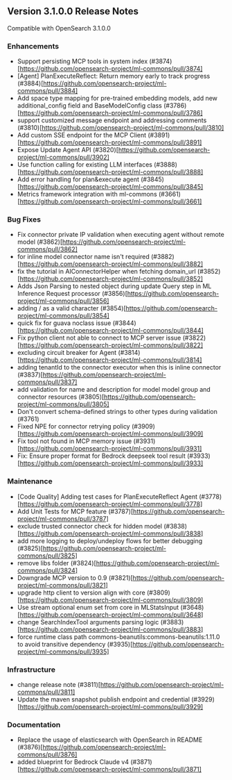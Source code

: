 ## Version 3.1.0.0 Release Notes

Compatible with OpenSearch 3.1.0.0

### Enhancements
* Support persisting MCP tools in system index (#3874)[https://github.com/opensearch-project/ml-commons/pull/3874]
* [Agent] PlanExecuteReflect: Return memory early to track progress (#3884)[https://github.com/opensearch-project/ml-commons/pull/3884]
* Add space type mapping for pre-trained embedding models, add new additional_config field and BaseModelConfig class (#3786)[https://github.com/opensearch-project/ml-commons/pull/3786]
* support customized message endpoint and addressing comments (#3810)[https://github.com/opensearch-project/ml-commons/pull/3810]
* Add custom SSE endpoint for the MCP Client (#3891)[https://github.com/opensearch-project/ml-commons/pull/3891]
* Expose Update Agent API (#3820)[https://github.com/opensearch-project/ml-commons/pull/3902]
* Use function calling for existing LLM interfaces (#3888)[https://github.com/opensearch-project/ml-commons/pull/3888]
* Add error handling for plan&execute agent (#3845)[https://github.com/opensearch-project/ml-commons/pull/3845]
* Metrics framework integration with ml-commons (#3661)[https://github.com/opensearch-project/ml-commons/pull/3661]

### Bug Fixes
* Fix connector private IP validation when executing agent without remote model (#3862)[https://github.com/opensearch-project/ml-commons/pull/3862]
* for inline model connector name isn't required (#3882)[https://github.com/opensearch-project/ml-commons/pull/3882]
* fix the tutorial in AIConnectorHelper when fetching domain_url (#3852)[https://github.com/opensearch-project/ml-commons/pull/3852]
* Adds Json Parsing to nested object during update Query step in ML Inference Request processor (#3856)[https://github.com/opensearch-project/ml-commons/pull/3856]
* adding / as a valid character (#3854)[https://github.com/opensearch-project/ml-commons/pull/3854]
* quick fix for guava noclass issue (#3844)[https://github.com/opensearch-project/ml-commons/pull/3844]
* Fix python client not able to connect to MCP server issue (#3822)[https://github.com/opensearch-project/ml-commons/pull/3822]
* excluding circuit breaker for Agent (#3814)[https://github.com/opensearch-project/ml-commons/pull/3814]
* adding tenantId to the connector executor when this is inline connector (#3837)[https://github.com/opensearch-project/ml-commons/pull/3837]
* add validation for name and description for model model group and connector resources (#3805)[https://github.com/opensearch-project/ml-commons/pull/3805]
* Don't convert schema-defined strings to other types during validation (#3761)
* Fixed NPE for connector retrying policy (#3909)[https://github.com/opensearch-project/ml-commons/pull/3909]
* Fix tool not found in MCP memory issue (#3931)[https://github.com/opensearch-project/ml-commons/pull/3931]
* Fix: Ensure proper format for Bedrock deepseek tool result (#3933)[https://github.com/opensearch-project/ml-commons/pull/3933]

### Maintenance
* [Code Quality] Adding test cases for PlanExecuteReflect Agent (#3778)[https://github.com/opensearch-project/ml-commons/pull/3778]
* Add Unit Tests for MCP feature (#3787)[https://github.com/opensearch-project/ml-commons/pull/3787]
* exclude trusted connector check for hidden model (#3838)[https://github.com/opensearch-project/ml-commons/pull/3838]
* add more logging to deploy/undeploy flows for better debugging (#3825)[https://github.com/opensearch-project/ml-commons/pull/3825]
* remove libs folder (#3824)[https://github.com/opensearch-project/ml-commons/pull/3824]
* Downgrade MCP version to 0.9 (#3821)[https://github.com/opensearch-project/ml-commons/pull/3821]
* upgrade http client to version align with core (#3809)[https://github.com/opensearch-project/ml-commons/pull/3809]
* Use stream optional enum set from core in MLStatsInput (#3648)[https://github.com/opensearch-project/ml-commons/pull/3648]
* change SearchIndexTool arguments parsing logic (#3883)[https://github.com/opensearch-project/ml-commons/pull/3883]
* force runtime class path commons-beanutils:commons-beanutils:1.11.0 to avoid transitive dependency (#3935)[https://github.com/opensearch-project/ml-commons/pull/3935]

### Infrastructure
* change release note (#3811)[https://github.com/opensearch-project/ml-commons/pull/3811]
* Update the maven snapshot publish endpoint and credential (#3929)[https://github.com/opensearch-project/ml-commons/pull/3929]

### Documentation
* Replace the usage of elasticsearch with OpenSearch in README (#3876)[https://github.com/opensearch-project/ml-commons/pull/3876]
* added blueprint for Bedrock Claude v4 (#3871)[https://github.com/opensearch-project/ml-commons/pull/3871]
